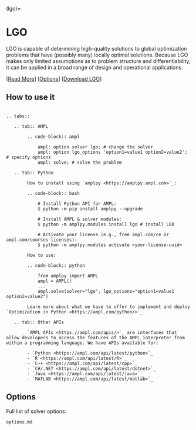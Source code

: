 (lgo)=

# LGO

LGO is capable of determining high-quality solutions to global optimization problems that have (possibly many) locally optimal solutions. Because LGO makes only limited assumptions as to problem structure and differentiability, it can be applied in a broad range of design and operational applications.

[[Read More](https://ampl.com/products/solvers/solvers-we-sell/lgo/)]
[[Options](options.md)]
[[Download LGO](https://portal.ampl.com/user/ampl/download/lgo)]

## How to use it

```{eval-rst}

.. tabs::

   .. tab:: AMPL

        .. code-block:: ampl

            ampl: option solver lgo; # change the solver
            ampl: option lgo_options 'option1=value1 option2=value2'; # specify options
            ampl: solve; # solve the problem

   .. tab:: Python
   
        How to install using `amplpy <https://amplpy.ampl.com>`_:

        .. code-block:: bash

            # Install Python API for AMPL:
            $ python -m pip install amplpy --upgrade

            # Install AMPL & solver modules:
            $ python -m amplpy.modules install lgo # install LGO

            # Activate your license (e.g., free ampl.com/ce or ampl.com/courses licenses):
            $ python -m amplpy.modules activate <your-license-uuid>

        How to use:

        .. code-block:: python

            from amplpy import AMPL
            ampl = AMPL()
            ...
            ampl.solve(solver="lgo", lgo_options="option1=value1 option2=value2")

        Learn more about what we have to offer to implement and deploy `Optimization in Python <https://ampl.com/python/>`_.

   .. tab:: Other APIs

        `AMPL APIs <https://ampl.com/apis/>`_ are interfaces that allow developers to access the features of the AMPL interpreter from within a programming language. We have APIs available for:

        - `Python <https://ampl.com/api/latest/python>`_
        - `R <https://ampl.com/api/latest/R>`_
        - `C++ <https://ampl.com/api/latest/cpp>`_
        - `C#/.NET <https://ampl.com/api/latest/dotnet>`_
        - `Java <https://ampl.com/api/latest/java>`_
        - `MATLAB <https://ampl.com/api/latest/matlab>`_
```

## Options

Full list of solver options:
```{toctree}
options.md
```
